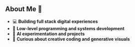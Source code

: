 ## About Me 👋

- 💻 **Building full stack digital experiences**
- 🧠 **Low-level programming and systems development**  
- 🤖 **AI experimentation and projects**  
- 🎨 **Curious about creative coding and generative visuals**  







